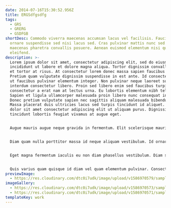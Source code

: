 ```yaml
---
date: 2014-07-16T15:30:52.956Z
title: ERGSdfgsdfg
tags:
  - GRS
  - GRERG
  - GSDFGB
shortDesc: Commodo viverra maecenas accumsan lacus vel facilisis. Faucibus
  ornare suspendisse sed nisi lacus sed. Cras pulvinar mattis nunc sed. Egestas
  maecenas pharetra convallis posuere. Aenean euismod elementum nisi quis
  eleifend.
description: >-
  Lorem ipsum dolor sit amet, consectetur adipiscing elit, sed do eiusmod tempor
  incididunt ut labore et dolore magna aliqua. Tortor dignissim convallis aenean
  et tortor at risus. At consectetur lorem donec massa sapien faucibus et.
  Pretium quam vulputate dignissim suspendisse in est ante. Id consectetur purus
  ut faucibus pulvinar elementum integer. Non pulvinar neque laoreet suspendisse
  interdum consectetur libero. Proin sed libero enim sed faucibus turpis in. Non
  consectetur a erat nam at lectus urna. Eu lobortis elementum nibh tellus.
  Sapien et ligula ullamcorper malesuada proin libero nunc consequat interdum.
  Donec pretium vulputate sapien nec sagittis aliquam malesuada bibendum arcu.
  Massa placerat duis ultricies lacus sed turpis tincidunt id aliquet. Ipsum
  dolor sit amet consectetur adipiscing elit ut aliquam purus. Dignissim cras
  tincidunt lobortis feugiat vivamus at augue eget.


  Augue mauris augue neque gravida in fermentum. Elit scelerisque mauris pellentesque pulvinar pellentesque. Ipsum faucibus vitae aliquet nec ullamcorper sit amet. Pellentesque elit ullamcorper dignissim cras tincidunt lobortis feugiat. Lacus luctus accumsan tortor posuere ac ut consequat. Justo laoreet sit amet cursus. Ut faucibus pulvinar elementum integer enim. Viverra vitae congue eu consequat ac felis donec et odio. Id cursus metus aliquam eleifend mi in nulla posuere. Ut enim blandit volutpat maecenas volutpat blandit aliquam etiam erat. Massa ultricies mi quis hendrerit dolor magna eget est lorem. Imperdiet nulla malesuada pellentesque elit eget. Nam aliquam sem et tortor consequat id porta. Volutpat commodo sed egestas egestas fringilla phasellus faucibus scelerisque eleifend.


  Diam quam nulla porttitor massa id neque aliquam vestibulum. Id ornare arcu odio ut sem. Volutpat sed cras ornare arcu dui vivamus arcu. Aenean euismod elementum nisi quis eleifend. At erat pellentesque adipiscing commodo elit at. Nunc mi ipsum faucibus vitae aliquet nec ullamcorper sit. Adipiscing diam donec adipiscing tristique risus nec feugiat in. Sed tempus urna et pharetra pharetra massa massa ultricies. Condimentum mattis pellentesque id nibh tortor id aliquet. Consequat mauris nunc congue nisi. Venenatis tellus in metus vulputate eu. Porttitor leo a diam sollicitudin tempor id. Lectus proin nibh nisl condimentum id venenatis a. Nunc consequat interdum varius sit.


  Eget magna fermentum iaculis eu non diam phasellus vestibulum. Diam sit amet nisl suscipit. Ut morbi tincidunt augue interdum velit euismod in pellentesque massa. In pellentesque massa placerat duis. Urna duis convallis convallis tellus id interdum. Aliquam etiam erat velit scelerisque in dictum non consectetur a. Blandit massa enim nec dui nunc mattis. Augue neque gravida in fermentum et sollicitudin ac. Duis at tellus at urna condimentum mattis pellentesque. Et magnis dis parturient montes nascetur ridiculus mus mauris vitae. At tempor commodo ullamcorper a lacus vestibulum sed arcu. A lacus vestibulum sed arcu non odio. Aliquam ut porttitor leo a diam. Nisl nunc mi ipsum faucibus. Commodo viverra maecenas accumsan lacus vel facilisis. Faucibus ornare suspendisse sed nisi lacus sed. Cras pulvinar mattis nunc sed. Egestas maecenas pharetra convallis posuere. Aenean euismod elementum nisi quis eleifend.


  Quis varius quam quisque id diam vel quam elementum pulvinar. Consectetur lorem donec massa sapien faucibus et. Aliquet lectus proin nibh nisl condimentum. Convallis convallis tellus id interdum velit laoreet id donec. Adipiscing diam donec adipiscing tristique risus nec feugiat. Tempor orci dapibus ultrices in. Amet commodo nulla facilisi nullam. Et leo duis ut diam. Aliquam sem fringilla ut morbi tincidunt augue. Vulputate mi sit amet mauris commodo quis imperdiet massa tincidunt. Varius vel pharetra vel turpis nunc eget lorem dolor sed. Laoreet sit amet cursus sit amet dictum sit. Vulputate eu scelerisque felis imperdiet proin fermentum. Eu feugiat pretium nibh ipsum consequat nisl vel. Turpis egestas maecenas pharetra convallis posuere morbi leo. Aliquam vestibulum morbi blandit cursus risus.
previewImage:
  - https://res.cloudinary.com/dtc0i7udk/image/upload/v1586970579/samples/ecommerce/leather-bag-gray.jpg
imageGallery:
  - https://res.cloudinary.com/dtc0i7udk/image/upload/v1586970573/samples/food/pot-mussels.jpg
  - https://res.cloudinary.com/dtc0i7udk/image/upload/v1586970571/samples/food/dessert.jpg
templateKey: work
---
```

